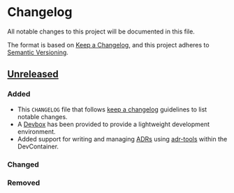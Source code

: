 # Changelog

All notable changes to this project will be documented in this file.

The format is based on  [Keep a Changelog](https://keepachangelog.com/en/1.1.0/),
and this project adheres to [Semantic Versioning](https://semver.org/spec/v2.0.0.html).

## [Unreleased]

### Added

- This `CHANGELOG` file that follows [keep a changelog](https://keepachangelog.com/) guidelines to list notable changes.
- A [Devbox](https://www.jetify.com/devbox) has been provided to provide a lightweight development environment.
- Added support for writing and managing [ADRs](https://adr.github.io/) using [adr-tools](https://github.com/npryce/adr-tools) within the DevContainer.

### Changed

### Removed


[unreleased]: https://github.com/petersellars/techradar/compare/master